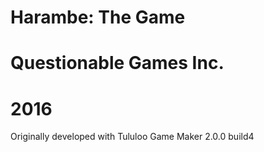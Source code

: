 # Harambe: The Game
# Questionable Games Inc.
# 2016

Originally developed with Tululoo Game Maker 2.0.0 build4
